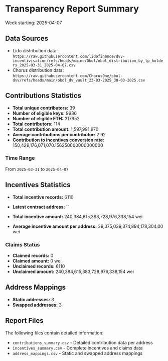 # Transparency Report Summary
Week starting: 2025-04-07

## Data Sources
- Lido distribution data: `https://raw.githubusercontent.com/lidofinance/dvv-incentivisation/refs/heads/maine/Obol/obol_distribution_by_lp_holders_2025-03-31_2025-04-07.csv`
- Chorus distribution data: `https://raw.githubusercontent.com/ChorusOne/obol-dvv/refs/heads/main/obol_dv_vault_23-03-2025_30-03-2025.csv`

## Contributions Statistics
- **Total unique contributors:** 39
- **Number of eligible keys:** 9936
- **Number of eligible ETH:** 317952
- **Total contributors:** 114
- **Total contribution amount:** 1,597,991,970
- **Average contributions per contributor:** 2.92
- **Contribution to incentives conversion rate:** 150,429,176,071,070.156250000000000000

### Time Range
From `2025-03-31` to `2025-04-07`

## Incentives Statistics
- **Total incentive records:** 6110
- **Latest contract address:** ``

- **Total incentive amount:** 240,384,615,383,728,976,338,154 wei
- **Average incentive amount per address:** 39,375,039,374,894,178,304.00 wei

### Claims Status
- **Claimed records:** 0
- **Claimed amount:** 0 wei
- **Unclaimed records:** 6110
- **Unclaimed amount:** 240,384,615,383,728,976,338,154 wei

## Address Mappings
- **Static addresses:** 3
- **Swapped addresses:** 3

## Report Files
The following files contain detailed information:
- `contributions_summary.csv` - Detailed contribution data per address
- `incentives_summary.csv` - Complete incentives and claims data
- `address_mappings.csv` - Static and swapped address mappings